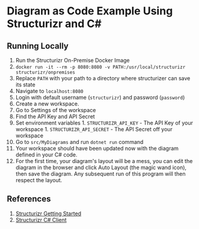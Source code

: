 # Diagram as Code Example Using Structurizr and C#
## Running Locally
1. Run the Structurizr On-Premise Docker Image
  1. `docker run -it --rm -p 8080:8080 -v PATH:/usr/local/structurizr structurizr/onpremises`
  1. Replace `PATH` with your path to a directory where structurizer can save its state
1. Navigate to `localhost:8080`
1. Login with default username (`structurizr`) and password (`password`)
1. Create a new workspace.
1. Go to Settings of the workspace
1. Find the API Key and API Secret
  1. Set environment variables
    1. `STRUCTURIZR_API_KEY` - The API Key of your workspace
    1. `STRUCTURIZR_API_SECRET` - The API Secret off your workspace
1. Go to `src/MyDiagrams` and run `dotnet run` command
1. Your workspace should have been updated now with the diagram defined in your C# code.
1. For the first time, your diagram's layout will be a mess, you can edit the diagram in the browser and click Auto Layout (the magic wand icon), then save the diagram. Any subsequent run of this program will then respect the layout.

## References
1. [Structurizr Getting Started](https://structurizr.com/share/18571/documentation#configuration)
1. [Structurizr C# Client](https://github.com/structurizr/dotnet/blob/master/docs/getting-started.md)